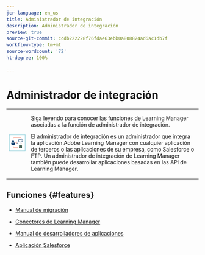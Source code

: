 ```yaml
---
jcr-language: en_us
title: Administrador de integración
description: Administrador de integración
preview: true
source-git-commit: ccdb222228f76fdae63ebb0a808824ad6ac1db7f
workflow-type: tm+mt
source-wordcount: '72'
ht-degree: 100%

---
```




# Administrador de integración

<table> 
 <tbody>
  <tr> 
   <td><img src="assets/integration-admin2.png"></td> 
   <td><p>Siga leyendo para conocer las funciones de Learning Manager asociadas a la función de administrador de integración. </p> <p>El administrador de integración es un administrador que integra la aplicación Adobe Learning Manager con cualquier aplicación de terceros o las aplicaciones de su empresa, como Salesforce o FTP. Un administrador de integración de Learning Manager también puede desarrollar aplicaciones basadas en las API de Learning Manager. </p></td> 
  </tr> 
 </tbody>
</table>

## Funciones {#features}

* [Manual de migración](integration-admin/feature-summary/migration-manual.md)

* [Conectores de Learning Manager](integration-admin/feature-summary/connectors.md)
* [Manual de desarrolladores de aplicaciones](integration-admin/feature-summary/developer-manual.md)
* [Aplicación Salesforce](integration-admin/feature-summary/sfdc-app.md)


